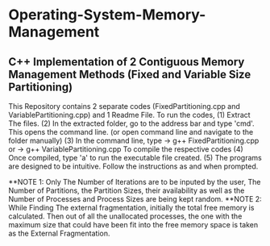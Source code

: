 # Operating-System-Memory-Management
## C++ Implementation of 2 Contiguous Memory Management Methods (Fixed and Variable Size Partitioning)
This Repository contains 2 separate codes (FixedPartitioning.cpp and VariablePartitioning.cpp) 
and 1 Readme File.
To run the codes,
(1) Extract The files.
(2) In the extracted folder, go to the address bar and type 'cmd'. This opens the command line.
(or open command line and navigate to the folder manually)
(3) In the command line, type
	->	g++ FixedPartitioning.cpp
			or
	->	g++ VariablePartitioning.cpp
	To compile the respective codes
(4) Once compiled, type 'a' to run the executable file created.
(5) The programs are designed to be intuitive. Follow the instructions as and when prompted.

**NOTE 1:
	Only The Number of Iterations are to be inputed by the user,
	The Number of Partitions, the Partition Sizes, their availability as well as 
	the Number of Processes and Process Sizes are being kept random.
**NOTE 2:
	While Finding The external fragmentation, initially the total free memory is calculated.
	Then out of all the unallocated processes, the one with the maximum size that could have
	been fit into the free memory space is taken as the External Fragmentation.
